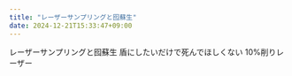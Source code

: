 ```yaml
---
title: "レーザーサンプリングと囮蘇生"
date: 2024-12-21T15:33:47+09:00
---
```

レーザーサンプリングと囮蘇生
盾にしたいだけで死んでほしくない
10%削りレーザー
